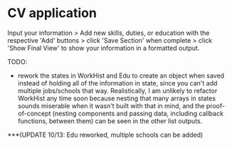 # CV application

Input your information > Add new skills, duties, or education with the respective 'Add' buttons > click 'Save Section' when complete > click 'Show Final View' to show your information in a formatted output.

TODO:
 - rework the states in WorkHist and Edu to create an object when saved instead of holding all of the information in state, since you can't add multiple jobs/schools that way. Realistically, I am unlikely to refactor WorkHist any time soon because nesting that many arrays in states sounds miserable when it wasn't built with that in mind, and the proof-of-concept (nesting components and passing data, including callback functions, between them) can be seen in the other list outputs.
 
  ***(UPDATE 10/13: Edu reworked, multiple schools can be added)
